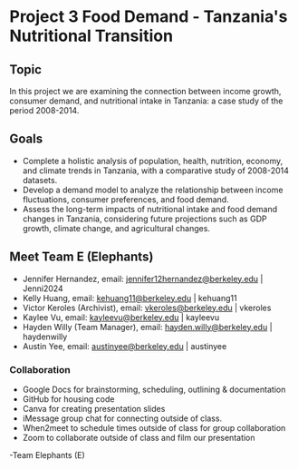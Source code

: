 # Project 3 Food Demand - Tanzania's Nutritional Transition

## Topic
In this project we are examining the connection between income growth, consumer demand, and nutritional intake in Tanzania: a case study of the period 2008-2014.

## Goals
- Complete a holistic analysis of population, health, nutrition, economy, and climate trends in Tanzania, with a comparative study of 2008-2014 datasets.
- Develop a demand model to analyze the relationship between income fluctuations, consumer preferences, and food demand.
- Assess the long-term impacts of nutritional intake and food demand changes in Tanzania, considering future projections such as GDP growth, climate change, and agricultural changes.

## Meet Team E (Elephants)
- Jennifer Hernandez, email: jennifer12hernandez@berkeley.edu | Jenni2024
- Kelly Huang, email: kehuang11@berkeley.edu | kehuang11 
- Victor Keroles (Archivist), email: vkeroles@berkeley.edu | vkeroles 
- Kaylee Vu, email: kayleevu@berkeley.edu | kayleevu
- Hayden Willy (Team Manager), email: hayden.willy@berkeley.edu | haydenwilly
- Austin Yee, email: austinyee@berkeley.edu | austinyee

### Collaboration
- Google Docs for brainstorming, scheduling, outlining & documentation
- GitHub for housing code
- Canva for creating presentation slides
- iMessage group chat for connecting outside of class.
- When2meet to schedule times outside of class for group collaboration
- Zoom to collaborate outside of class and film our presentation

-Team Elephants (E)
